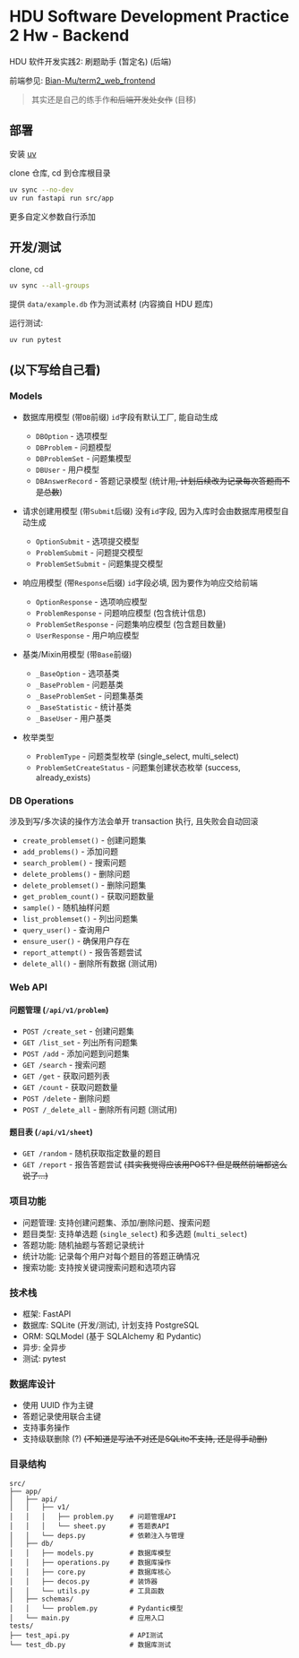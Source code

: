 # HDU Software Development Practice 2 Hw - Backend

HDU 软件开发实践2: 刷题助手 (暂定名) (后端)

前端参见: [Bian-Mu/term2_web_frontend](https://github.com/Bian-Mu/term2_web_frontend)

> 其实还是自己的练手作~~和后端开发处女作~~ (目移)

## 部署

安装 [uv](https://docs.astral.sh/uv/)

clone 仓库, cd 到仓库根目录

```bash
uv sync --no-dev
uv run fastapi run src/app
```

更多自定义参数自行添加

## 开发/测试

clone, cd

```bash
uv sync --all-groups
```

提供 `data/example.db` 作为测试素材 (内容摘自 HDU 题库)

运行测试:

```bash
uv run pytest
```

## (以下写给自己看)

### Models

- 数据库用模型 (带`DB`前缀)
    `id`字段有默认工厂, 能自动生成
  - `DBOption` - 选项模型
  - `DBProblem` - 问题模型
  - `DBProblemSet` - 问题集模型
  - `DBUser` - 用户模型
  - `DBAnswerRecord` - 答题记录模型 (统计用~~, 计划后续改为记录每次答题而不是总数~~)

- 请求创建用模型 (带`Submit`后缀)
    没有`id`字段, 因为入库时会由数据库用模型自动生成
  - `OptionSubmit` - 选项提交模型
  - `ProblemSubmit` - 问题提交模型
  - `ProblemSetSubmit` - 问题集提交模型

- 响应用模型 (带`Response`后缀)
    `id`字段必填, 因为要作为响应交给前端
  - `OptionResponse` - 选项响应模型
  - `ProblemResponse` - 问题响应模型 (包含统计信息)
  - `ProblemSetResponse` - 问题集响应模型 (包含题目数量)
  - `UserResponse` - 用户响应模型

- 基类/Mixin用模型 (带`Base`前缀)
  - `_BaseOption` - 选项基类
  - `_BaseProblem` - 问题基类
  - `_BaseProblemSet` - 问题集基类
  - `_BaseStatistic` - 统计基类
  - `_BaseUser` - 用户基类

- 枚举类型
  - `ProblemType` - 问题类型枚举 (single_select, multi_select)
  - `ProblemSetCreateStatus` - 问题集创建状态枚举 (success, already_exists)

### DB Operations

涉及到写/多次读的操作方法会单开 transaction 执行, 且失败会自动回滚

- `create_problemset()` - 创建问题集
- `add_problems()` - 添加问题
- `search_problem()` - 搜索问题
- `delete_problems()` - 删除问题
- `delete_problemset()` - 删除问题集
- `get_problem_count()` - 获取问题数量
- `sample()` - 随机抽样问题
- `list_problemset()` - 列出问题集
- `query_user()` - 查询用户
- `ensure_user()` - 确保用户存在
- `report_attempt()` - 报告答题尝试
- `delete_all()` - 删除所有数据 (测试用)

### Web API

#### 问题管理 (`/api/v1/problem`)

- `POST /create_set` - 创建问题集
- `GET /list_set` - 列出所有问题集
- `POST /add` - 添加问题到问题集
- `GET /search` - 搜索问题
- `GET /get` - 获取问题列表
- `GET /count` - 获取问题数量
- `POST /delete` - 删除问题
- `POST /_delete_all` - 删除所有问题 (测试用)

#### 题目表 (`/api/v1/sheet`)

- `GET /random` - 随机获取指定数量的题目
- `GET /report` - 报告答题尝试 ~~(其实我觉得应该用POST? 但是既然前端都这么说了...)~~

### 项目功能

- 问题管理: 支持创建问题集、添加/删除问题、搜索问题
- 题目类型: 支持单选题 (`single_select`) 和多选题 (`multi_select`)
- 答题功能: 随机抽题与答题记录统计
- 统计功能: 记录每个用户对每个题目的答题正确情况
- 搜索功能: 支持按关键词搜索问题和选项内容

### 技术栈

- 框架: FastAPI
- 数据库: SQLite (开发/测试), 计划支持 PostgreSQL
- ORM: SQLModel (基于 SQLAlchemy 和 Pydantic)
- 异步: 全异步
- 测试: pytest

### 数据库设计

- 使用 UUID 作为主键
- 答题记录使用联合主键
- 支持事务操作
- 支持级联删除 (?) ~~(不知道是写法不对还是SQLite不支持, 还是得手动删)~~

### 目录结构

```
src/
├── app/
│   ├── api/
│   │   ├── v1/
│   │   │   ├── problem.py    # 问题管理API
│   │   │   └── sheet.py      # 答题表API
│   │   └── deps.py           # 依赖注入与管理
│   ├── db/
│   │   ├── models.py         # 数据库模型
│   │   ├── operations.py     # 数据库操作
│   │   ├── core.py           # 数据库核心
│   │   ├── decos.py          # 装饰器
│   │   └── utils.py          # 工具函数
│   ├── schemas/
│   │   └── problem.py        # Pydantic模型
│   └── main.py               # 应用入口
tests/
├── test_api.py               # API测试
└── test_db.py                # 数据库测试
```
